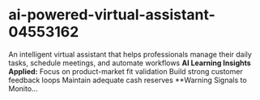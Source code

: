 # ai-powered-virtual-assistant-04553162
An intelligent virtual assistant that helps professionals manage their daily tasks, schedule meetings, and automate workflows  **AI Learning Insights Applied:**  Focus on product-market fit validation  Build strong customer feedback loops  Maintain adequate cash reserves  **Warning Signals to Monito...
